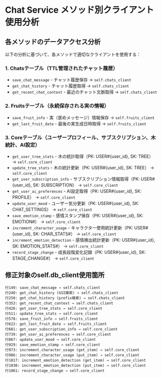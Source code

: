 # Chat Service メソッド別クライアント使用分析

## 各メソッドのデータアクセス分析

以下の分析に基づいて、各メソッドで適切なクライアントを使用する：

### 1. Chatsテーブル（TTL管理されたチャット履歴）
- `save_chat_message` - チャット履歴保存 → `self.chats_client`
- `get_chat_history` - チャット履歴取得 → `self.chats_client`  
- `get_recent_chat_context` - 最近のチャット文脈取得 → `self.chats_client`

### 2. Fruitsテーブル（永続保存される実の情報）
- `save_fruit_info` - 実（褒めメッセージ）情報保存 → `self.fruits_client`
- `get_last_fruit_date` - 最後の実生成日時取得 → `self.fruits_client`

### 3. Coreテーブル（ユーザープロフィール、サブスクリプション、木統計、AI設定）
- `get_user_tree_stats` - 木の統計取得（PK: USER#{user_id}, SK: TREE） → `self.core_client`
- `update_tree_stats` - 木の統計更新（PK: USER#{user_id}, SK: TREE） → `self.core_client`
- `get_user_subscription_info` - サブスクリプション情報取得（PK: USER#{user_id}, SK: SUBSCRIPTION） → `self.core_client`
- `get_user_ai_preferences` - AI設定取得（PK: USER#{user_id}, SK: PROFILE） → `self.core_client`
- `update_user_mood` - ユーザー気分更新（PK: USER#{user_id}, SK: CHAT_SETTINGS） → `self.core_client`
- `save_emotion_stamp` - 感情スタンプ保存（PK: USER#{user_id}, SK: EMOTION#） → `self.core_client`
- `increment_character_usage` - キャラクター使用統計更新（PK: USER#{user_id}, SK: CHAR_STATS#） → `self.core_client`
- `increment_emotion_detection` - 感情検出統計更新（PK: USER#{user_id}, SK: EMOTION_STATS#） → `self.core_client`
- `record_stage_change` - 成長段階変化記録（PK: USER#{user_id}, SK: STAGE_CHANGE#） → `self.core_client`

## 修正対象のself.db_client使用箇所

```
行149: save_chat_message → self.chats_client
行240: get_chat_history (GSI検索) → self.chats_client
行250: get_chat_history (prefix検索) → self.chats_client
行353: get_recent_chat_context → self.chats_client
行426: get_user_tree_stats → self.core_client
行511: update_tree_stats → self.core_client
行578: save_fruit_info → self.fruits_client
行622: get_last_fruit_date → self.fruits_client
行681: get_user_subscription_info → self.core_client
行739: get_user_ai_preferences → self.core_client
行867: update_user_mood → self.core_client
行929: save_emotion_stamp → self.core_client
行973: increment_character_usage (get_item) → self.core_client
行986: increment_character_usage (put_item) → self.core_client
行1017: increment_emotion_detection (get_item) → self.core_client
行1030: increment_emotion_detection (put_item) → self.core_client
行1061: record_stage_change → self.core_client
```